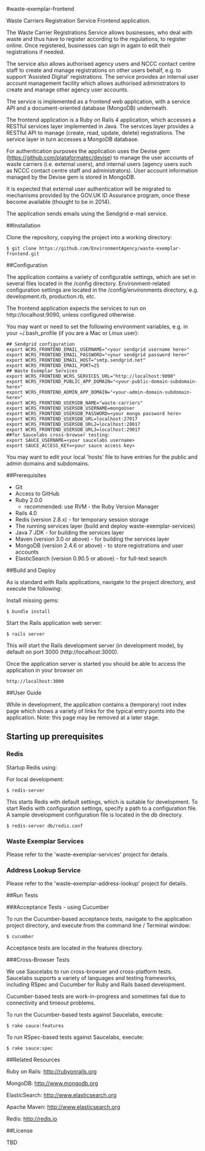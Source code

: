 #waste-exemplar-frontend

Waste Carriers Registration Service Frontend application.

The Waste Carrier Registrations Service allows businesses, who deal with waste and thus have to register according to the regulations, to register online. Once registered, businesses can sign in again to edit their registrations if needed.

The service also allows authorised agency users and NCCC contact centre staff to create and manage registrations on other users behalf, e.g. to support 'Assisted Digital' registrations. The service provides an internal user account management facility which allows authorised administrators to create and manage other agency user accounts.

The service is implemented as a frontend web application, with a service API and a document-oriented database (MongoDB) underneath.

The frontend application is a Ruby on Rails 4 application, which accesses a RESTful services layer implemented in Java.
The services layer provides a RESTful API to manage (create, read, update, delete) registrations.
The service layer in turn accesses a MongoDB database. 

For authentication purposes the application uses the Devise gem (https://github.com/plataformatec/devise) to manage the user accounts of waste carriers (i.e. external users), and internal users (agency users such as NCCC contact centre staff and administrators). User account information managed by the Devise gem is stored in MongoDB.

It is expected that external user authentication will be migrated to mechanisms provided by the GOV.UK ID Assurance program, once these become available (thought to be in 2014).

The application sends emails using the Sendgrid e-mail service.


##Installation


Clone the repository, copying the project into a working directory:

	$ git clone https://github.com/EnvironmentAgency/waste-exemplar-frontend.git

##Configuration

The application contains a variety of configurable settings, which are set in several files located in the /config directory.
Environment-related configuration settings are located in the /config/environments directory, e.g. development.rb, production.rb, etc.

The frontend application expects the services to run on http://localhost:9090, unless configured otherwise.

You may want or need to set the following environment variables, e.g. in your ~/.bash_profile (if you are a Mac or Linux user):

	## Sendgrid configuration
	export WCRS_FRONTEND_EMAIL_USERNAME="<your sendgrid username here>"
	export WCRS_FRONTEND_EMAIL_PASSWORD="<your sendgrid password here>"
	export WCRS_FRONTEND_EMAIL_HOST="smtp.sendgrid.net"
	export WCRS_FRONTEND_EMAIL_PORT=25
	## Waste Exemplar Services
	export WCRS_FRONTEND_WCRS_SERVICES_URL="http://localhost:9090"
	export WCRS_FRONTEND_PUBLIC_APP_DOMAIN="<your-public-domain-subdomain-here>"
	export WCRS_FRONTEND_ADMIN_APP_DOMAIN="<your-admin-domain-subdomain-here>"
	export WCRS_FRONTEND_USERSDB_NAME="waste-carriers"
	export WCRS_FRONTEND_USERSDB_USERNAME=mongoUser
	export WCRS_FRONTEND_USERSDB_PASSWORD=<your mongo password here>
	export WCRS_FRONTEND_USERSDB_URL=localhost:27017
	export WCRS_FRONTEND_USERSDB_URL2=localhost:28017
	export WCRS_FRONTEND_USERSDB_URL3=localhost:29017
	##for Saucelabs cross-browser testing:
	export SAUCE_USERNAME=<your saucelabs username>
	export SAUCE_ACCESS_KEY=<your sauce access key>

You may want to edit your local 'hosts' file to have entries for the public and admin domains and subdomains.


##Prerequisites


* Git
* Access to GitHub
* Ruby 2.0.0
	* recommended: use RVM - the Ruby Version Manager
* Rails 4.0
* Redis (version 2.8.x) - for temporary session storage
* The running services layer (build and deploy waste-exemplar-services)
* Java 7 JDK - for building the services layer
* Maven (version 3.0 or above) - for building the services layer
* MongoDB (version 2.4.6 or above) - to store registrations and user accounts
* ElasticSearch (version 0.90.5 or above) - for full-text search


##Build and Deploy

As is standard with Rails applications, navigate to the project directory, and execute the following:

Install missing gems:

	$ bundle install

Start the Rails application web server:

	$ rails server

This will start the Rails development server (in development mode), by default on port 3000 (http://localhost:3000).

Once the application server is started you should be able to access the application in your browser on

	http://localhost:3000

##User Guide

While in development, the application contains a (temporary) root index page which shows a variety of links for the typical entry points into the application. Note: this page may be removed at a later stage.

## Starting up prerequisites

### Redis

Startup Redis using:

For local development:

	$ redis-server

This starts Redis with default settings, which is suitable for development.
To start Redis with configuration settings, specify a path to a configuration file. 
A sample development configuration file is located in the db directory.

	$ redis-server db/redis.conf

### Waste Exemplar Services

Please refer to the 'waste-exemplar-services' project for details.

### Address Lookup Service

Please refer to the 'waste-exemplar-address-lookup' project for details.


##Run Tests

###Acceptance Tests - using Cucumber

To run the Cucumber-based acceptance tests, navigate to the application project directory, and execute from the command line / Terminal window:

	$ cucumber

Acceptance tests are located in the features directory.


###Cross-Browser Tests

We use Saucelabs to run cross-browser and cross-platform tests.
Saucelabs supports a variety of languages and testing frameworks, including RSpec and Cucumber for Ruby and Rails based development.

Cucumber-based tests are work-in-progress and sometimes fail due to connectivity and timeout problems. 

To run the Cucumber-based tests against Saucelabs, execute:

	$ rake sauce:features


To run RSpec-based tests against Saucelabs, execute:

	$ rake sauce:spec


##Related Resources

Ruby on Rails: http://rubyonrails.org

MongoDB: http://www.mongodb.org

ElasticSearch: http://www.elasticsearch.org

Apache Maven: http://www.elasticsearch.org

Redis: http://redis.io


##License

TBD
